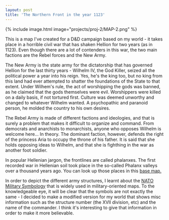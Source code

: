 ```yaml
---
layout: post
title: 'The Northern Front in the year 1123'
---
```


{% include image.html image="projects/proj-2/MAP-2.png" %}

This is a map I've created for a D&D campaign based on my world - it takes place in a horrible civil war that has shaken Hellion for two years (as in 1123). Even though there are a lot of contenders in this war, the two main factions are the Rebel forces and the New Army.

The New Army is the state army for the dictatorship that has governed Hellion for the last thirty years - Wilhelm IV, the God Killer, seized all the political power a year into his reign. Yes, he's the king too, but no king from this land had ever attempted to shatter the foundations of the State to that extent. Under Wilhem's rule, the act of worshipping the gods was banned, as he claimed that the gods themselves were evil. Worshippers were killed on a daily basis, if not tortured first. Culture was deemed unworthy and changed to whatever Wilhelm wanted. A psychopathic and paranoid person, he molded the country to his own desires.

The Rebel Army is made of different factions and ideologies, and that is surely a problem that makes it difficult to organize and command. From democrats and anarchists to monarchists, anyone who opposes Wilhelm is welcome here... In theory. The dominant faction, however, defends the right of the princess Aria to occupy the throne of his father. It is said that she holds opposing ideas to Wilhelm, and that she is fighthing in the war as another foot soldier. 

In popular Hellenian jargon, the frontlines are called phalanxes. The first recorded war in Hellenian soil took place in the so-called Phalanx valleys over a thousand years ago. You can look up those places in this [base map.](https://skalimoi.github.io/projects/ATLAS-HELLION.html)

In order to depict the different army structures, I learnt about the [NATO Military Symbology](https://en.wikipedia.org/wiki/NATO_Joint_Military_Symbology) that is widely used in military-oriented maps. To the knowledgeable eye, it will be clear that the symbols are not exactly the same - I decided to make a modified version for my world that shows misc information such as the structure number (the XVII division, etc) and the name of the commander. I think it's interesting to give that information in order to make it more believable.
